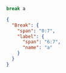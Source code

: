 ```js
break a
```

```json
{
  "Break": {
    "span": "0:7",
    "label": {
      "span": "6:7",
      "name": "a"
    }
  }
}
```

